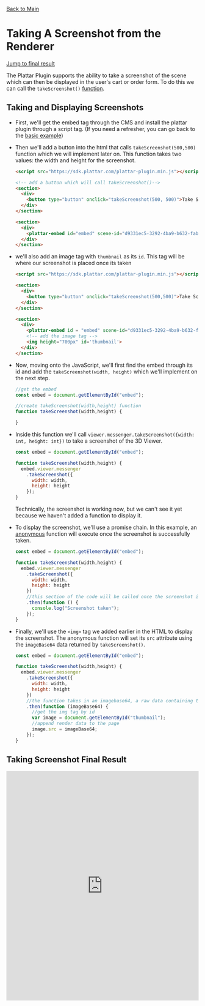 [Back to Main](./)

# Taking A Screenshot from the Renderer

[Jump to final result](#taking-screenshot-final-result)

The Plattar Plugin supports the ability to take a screenshot of the scene which can then be displayed in the user's cart or order form. To do this we can call the `takeScreenshot()` [function](./api-reference.md).

## Taking and Displaying Screenshots

-  First, we'll get the embed tag through the CMS and install the plattar plugin through a script tag. (If you need a refresher, you can go back to the [basic example](./loading-scene.md/#changing-between-scenes))

- Then we'll add a button into the html that calls `takeScreenshot(500,500)` function which we will implement later on. This function takes two values: the width and height for the screenshot.

  ```html
  <script src="https://sdk.plattar.com/plattar-plugin.min.js"></script>

  <!-- add a button which will call takeScreenshot()-->
  <section>
    <div>
      <button type="button" onclick="takeScreenshot(500, 500)">Take Screenshot</button>
    </div>
  </section>

  <section>
    <div>
      <plattar-embed id="embed" scene-id="d9331ec5-3292-4ba9-b632-fab49b29a9e8" init="viewer" height="700px" ></plattar-embed>
    </div>
  </section>
  ```
- we'll also add an image tag with `thumbnail` as its `id`. This tag will be where our screenshot is placed once its taken
  ```html
  <script src="https://sdk.plattar.com/plattar-plugin.min.js"></script>

  <section>
    <div>
      <button type="button" onclick="takeScreenshot(500,500)">Take Screenshot</button>
    </div>
  </section>

  <section>
    <div>
      <plattar-embed id = "embed" scene-id="d9331ec5-3292-4ba9-b632-fab49b29a9e8" init="viewer" height = 700px ></plattar-embed>
      <!-- add the image tag -->
      <img height="700px" id='thumbnail'>
    </div>
  </section>
  ```

- Now, moving onto the JavaScript, we'll first find the embed through its id and add the `takeScreenshot(width, height)` which we'll implement on the next step.

  ```javascript
  //get the embed
  const embed = document.getElementById("embed");

  //create takeScreenshot(width,height) function
  function takeScreenshot(width,height) {

  }
  ```

- Inside this function we'll call  `viewer.messenger.takeScreenshot({width: int, height: int})` to take a screenshot of the 3D Viewer.

  ```javascript
  const embed = document.getElementById("embed");

  function takeScreenshot(width,height) {
    embed.viewer.messenger
      .takeScreenshot({
        width: width,
        height: height
      });
  }
  ```
  Technically, the screenshot is working now, but we can't see it yet because we haven't added a function to display it.

- To display the screenshot, we'll use a promise chain. In this example, an [anonymous](https://www.geeksforgeeks.org/javascript-anonymous-functions/) function will execute once the screenshot is successfully taken.

  ```javascript
  const embed = document.getElementById("embed");

  function takeScreenshot(width,height) {
    embed.viewer.messenger
      .takeScreenshot({
        width: width,
        height: height
      })
      //this section of the code will be called once the screenshot is taken.
      .then(function () {
        console.log("Screenshot taken");
      });
  }
  ```
- Finally, we'll use the `<img>` tag we added earlier in the HTML to display the screenshot. The anonymous function will set its `src` attribute using the `imageBase64` data returned by `takeScreenshot()`.

  ```javascript
  const embed = document.getElementById("embed");

  function takeScreenshot(width,height) {
    embed.viewer.messenger
      .takeScreenshot({
        width: width,
        height: height
      })
      //the function takes in an imagebase64, a raw data containing the screenshot
      .then(function (imageBase64) {
        //get the img tag by id
        var image = document.getElementById("thumbnail");
        //append render data to the page
        image.src = imageBase64;
      });
  }

  ```

## Taking Screenshot Final Result
<iframe height="600" style="width: 100%;" scrolling="no" title="Untitled" src="https://codepen.io/plattar/embed/EaYrwvd?default-tab=js%2Cresult&editable=true" frameborder="no" loading="lazy" allowtransparency="true" allowfullscreen="true">
  See the Pen <a href="https://codepen.io/plattar/pen/EaYrwvd">
  Untitled</a> by Plattar (<a href="https://codepen.io/plattar">@plattar</a>)
  on <a href="https://codepen.io">CodePen</a>.
</iframe>